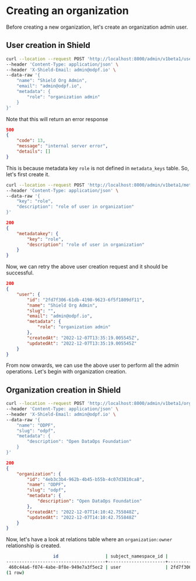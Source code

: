 # Creating an organization

Before creating a new organization, let's create an organization admin user.

## User creation in Shield

```sh
curl --location --request POST 'http://localhost:8000/admin/v1beta1/users' \
--header 'Content-Type: application/json' \
--header 'X-Shield-Email: admin@odpf.io' \
--data-raw '{
    "name": "Shield Org Admin",
    "email": "admin@odpf.io",
    "metadata": {
        "role": "organization admin"
    }
}'
```

Note that this will return an error response

```json
500
{
    "code": 13,
    "message": "internal server error",
    "details": []
}
```

This is because metadata key `role` is not defined in `metadata_keys` table. So, let's first create it.

```sh
curl --location --request POST 'http://localhost:8000/admin/v1beta1/metadatakey' \
--header 'Content-Type: application/json' \
--data-raw '{
    "key": "role",
    "description": "role of user in organization"
}'
```

```json
200
{
    "metadatakey": {
        "key": "role",
        "description": "role of user in organization"
    }
}
```

Now, we can retry the above user creation request and it should be successful.

```json
200
{
    "user": {
        "id": "2fd7f306-61db-4198-9623-6f5f1809df11",
        "name": "Shield Org Admin",
        "slug": "",
        "email": "admin@odpf.io",
        "metadata": {
            "role": "organization admin"
        },
        "createdAt": "2022-12-07T13:35:19.005545Z",
        "updatedAt": "2022-12-07T13:35:19.005545Z"
    }
}
```

From now onwards, we can use the above user to perform all the admin operations. Let's begin with organization creation.

## Organization creation in Shield

```sh
curl --location --request POST 'http://localhost:8000/admin/v1beta1/organizations' \
--header 'Content-Type: application/json' \
--header 'X-Shield-Email: admin@odpf.io' \
--data-raw '{
    "name": "ODPF",
    "slug": "odpf",
    "metadata": {
        "description": "Open DataOps Foundation"
    }
}'
```

```json
200
{
    "organization": {
        "id": "4eb3c3b4-962b-4b45-b55b-4c07d3810ca8",
        "name": "ODPF",
        "slug": "odpf",
        "metadata": {
            "description": "Open DataOps Foundation"
        },
        "createdAt": "2022-12-07T14:10:42.755848Z",
        "updatedAt": "2022-12-07T14:10:42.755848Z"
    }
}
```

Now, let's have a look at relations table where an `organization:owner` relationship is created.

```sh
                  id                  | subject_namespace_id |              subject_id              | object_namespace_id |              object_id               |      role_id       |          created_at           |          updated_at           | deleted_at 
--------------------------------------+----------------------+--------------------------------------+---------------------+--------------------------------------+--------------------+-------------------------------+-------------------------------+------------
 460c44a6-f074-4abe-8f8e-949e7a3f5ec2 | user                 | 2fd7f306-61db-4198-9623-6f5f1809df11 | organization        | 4eb3c3b4-962b-4b45-b55b-4c07d3810ca8 | organization:owner | 2022-12-07 14:10:42.881572+00 | 2022-12-07 14:10:42.881572+00 | 
(1 row)
```